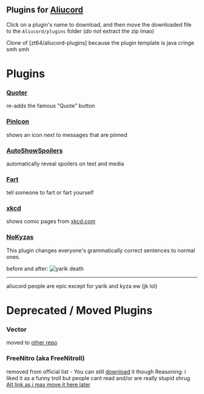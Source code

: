 ## Plugins for [Aliucord](https://github.com/Aliucord)

Click on a plugin's name to download, and then move the downloaded file to the `Aliucord/plugins`
folder (*do not* extract the zip lmao)

Clone of [zt64/aliucord-plugins] because the plugin template is java cringe smh smh

# Plugins 

### [Quoter](https://github.com/ItzOnlyAnimal/AliuPlugins/raw/builds/Quoter.zip)
re-adds the famous "Quote" button

### [PinIcon](https://github.com/ItzOnlyAnimal/AliuPlugins/raw/builds/PinIcon.zip)
shows an icon next to messages that are pinned

### [AutoShowSpoilers](https://github.com/ItzOnlyAnimal/AliuPlugins/raw/builds/AutoShowSpoilers.zip)
automatically reveal spoilers on text and media

### [Fart](https://github.com/ItzOnlyAnimal/AliuPlugins/raw/builds/Fart.zip)
tell someone to fart or fart yourself

### [xkcd](https://github.com/ItzOnlyAnimal/AliuPlugins/raw/builds/xkcd.zip)
shows comic pages from [xkcd.com](https://xkcd.com)

### [NoKyzas](https://github.com/ItzOnlyAnimal/AliuPlugins/raw/builds/NoKyzas.zip)
This plugin changes everyone's grammatically correct sentences to normal ones.

before and after: ![yarik death](https://i.imgur.com/nZZL0se.png)

---
aliucord people are epic except for yarik and kyza ew (jk lol)


# Deprecated / Moved Plugins

### Vector
moved to [other repo](https://github.com/aliucoin/coinplugins)

### FreeNitro (aka FreeNitroll)
removed from official list - You can still [download](https://github.com/ItzOnlyAnimal/AliuPlugins/raw/builds/FreeNitroll.zip) it though
Reasoning: i liked it as a funny troll but people cant read and/or are really stupid shrug
[Alt link as i may move it here later](https://github.com/aliucoin/coinplugins/raw/builds/FreeNitroll.zip)
